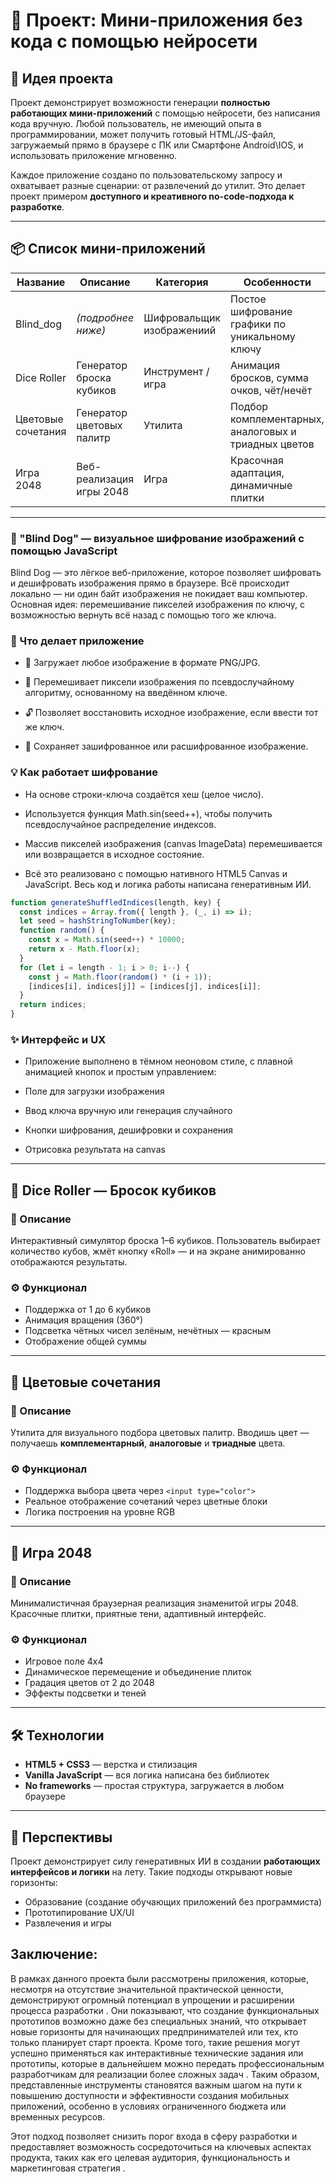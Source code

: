 # 🎯 Проект: Мини-приложения без кода с помощью нейросети

## 🧠 Идея проекта

Проект демонстрирует возможности генерации **полностью работающих мини-приложений** с помощью нейросети, без написания кода вручную. Любой пользователь, не имеющий опыта в программировании, может получить готовый HTML/JS-файл, загружаемый прямо в браузере c ПК или Смартфоне Android\IOS, и использовать приложение мгновенно.

Каждое приложение создано по пользовательскому запросу и охватывает разные сценарии: от развлечений до утилит. Это делает проект примером **доступного и креативного no-code-подхода к разработке**.

---

## 📦 Список мини-приложений

| Название        | Описание | Категория | Особенности |
|-----------------|----------|-----------|-------------|
| Blind_dog       | *(подробнее ниже)* | Шифровальщик изображениий | Постое шифрование графики по уникальному ключу |
| Dice Roller     | Генератор броска кубиков | Инструмент / игра | Анимация бросков, сумма очков, чёт/нечёт |
| Цветовые сочетания | Генератор цветовых палитр | Утилита | Подбор комплементарных, аналоговых и триадных цветов |
| Игра 2048       | Веб-реализация игры 2048 | Игра | Красочная адаптация, динамичные плитки |

---

### 🐶 "Blind Dog" — визуальное шифрование изображений с помощью JavaScript
Blind Dog — это лёгкое веб-приложение, которое позволяет шифровать и дешифровать изображения прямо в браузере. Всё происходит локально — ни один байт изображения не покидает ваш компьютер. Основная идея: перемешивание пикселей изображения по ключу, с возможностью вернуть всё назад с помощью того же ключа.

<!-- если будет изображение -->

### 🔧 Что делает приложение
* 📁 Загружает любое изображение в формате PNG/JPG.

* 🔐 Перемешивает пиксели изображения по псевдослучайному алгоритму, основанному на введённом ключе.

* 🔓 Позволяет восстановить исходное изображение, если ввести тот же ключ.

* 💾 Сохраняет зашифрованное или расшифрованное изображение.

### 💡 Как работает шифрование
* На основе строки-ключа создаётся хеш (целое число).

* Используется функция Math.sin(seed++), чтобы получить псевдослучайное распределение индексов.

* Массив пикселей изображения (canvas ImageData) перемешивается или возвращается в исходное состояние.

* Всё это реализовано с помощью нативного HTML5 Canvas и JavaScript. Весь код и логика работы написана генеративным ИИ.

```js
function generateShuffledIndices(length, key) {
  const indices = Array.from({ length }, (_, i) => i);
  let seed = hashStringToNumber(key);
  function random() {
    const x = Math.sin(seed++) * 10000;
    return x - Math.floor(x);
  }
  for (let i = length - 1; i > 0; i--) {
    const j = Math.floor(random() * (i + 1));
    [indices[i], indices[j]] = [indices[j], indices[i]];
  }
  return indices;
}
```

### ✨ Интерфейс и UX
* Приложение выполнено в тёмном неоновом стиле, с плавной анимацией кнопок и простым управлением:

* Поле для загрузки изображения

* Ввод ключа вручную или генерация случайного

* Кнопки шифрования, дешифровки и сохранения

* Отрисовка результата на canvas

---

## 🎲 Dice Roller — Бросок кубиков

### 📝 Описание  
Интерактивный симулятор броска 1–6 кубиков. Пользователь выбирает количество кубов, жмёт кнопку «Roll» — и на экране анимированно отображаются результаты.

### ⚙️ Функционал
- Поддержка от 1 до 6 кубиков
- Анимация вращения (360°)
- Подсветка чётных чисел зелёным, нечётных — красным
- Отображение общей суммы

---

## 🎨 Цветовые сочетания

### 📝 Описание  
Утилита для визуального подбора цветовых палитр. Вводишь цвет — получаешь **комплементарный**, **аналоговые** и **триадные** цвета.

### ⚙️ Функционал
- Поддержка выбора цвета через `<input type="color">`
- Реальное отображение сочетаний через цветные блоки
- Логика построения на уровне RGB

---

## 🔢 Игра 2048

### 📝 Описание  
Минималистичная браузерная реализация знаменитой игры 2048. Красочные плитки, приятные тени, адаптивный интерфейс.

### ⚙️ Функционал
- Игровое поле 4x4
- Динамическое перемещение и объединение плиток
- Градация цветов от 2 до 2048
- Эффекты подсветки и теней

---

## 🛠 Технологии

- **HTML5 + CSS3** — верстка и стилизация
- **Vanilla JavaScript** — вся логика написана без библиотек
- **No frameworks** — простая структура, загружается в любом браузере

---

## 🔮 Перспективы

Проект демонстрирует силу генеративных ИИ в создании **работающих интерфейсов и логики** на лету. Такие подходы открывают новые горизонты:
- Образование (создание обучающих приложений без программиста)
- Прототипирование UX/UI
- Развлечения и игры

## Заключение:

В рамках данного проекта были рассмотрены приложения, которые, несмотря на отсутствие значительной практической ценности, демонстрируют огромный потенциал в упрощении и расширении процесса разработки . Они показывают, что создание функциональных прототипов возможно даже без специальных знаний, что открывает новые горизонты для начинающих предпринимателей или тех, кто только планирует старт проекта. Кроме того, такие решения могут успешно применяться как интерактивные технические задания или прототипы, которые в дальнейшем можно передать профессиональным разработчикам для реализации более сложных задач . Таким образом, представленные инструменты становятся важным шагом на пути к повышению доступности и эффективности создания мобильных приложений, особенно в условиях ограниченного бюджета или временных ресурсов. 

Этот подход позволяет снизить порог входа в сферу разработки и предоставляет возможность сосредоточиться на ключевых аспектах продукта, таких как его целевая аудитория, функциональность и маркетинговая стратегия .

